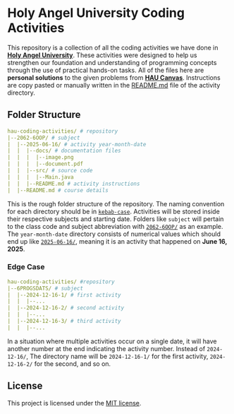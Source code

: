 # Holy Angel University Coding Activities

This repository is a collection of all the coding activities we have done in [**Holy Angel University**](https://www.hau.edu.ph/). These activities were designed to help us strengthen our foundation and understanding of programming concepts through the use of practical hands-on tasks. All of the files here are **personal solutions** to the given problems from [**HAU Canvas**](https://hau.instructure.com/). Instructions are copy pasted or manually written in the [README.md](https://docs.github.com/en/get-started/writing-on-github/getting-started-with-writing-and-formatting-on-github/basic-writing-and-formatting-syntax) file of the activity directory.

## Folder Structure

```yaml
hau-coding-activities/ # repository
|--2062-6OOP/ # subject
|  |--2025-06-16/ # activity year-month-date
|  |  |--docs/ # documentation files
|  |  |  |--image.png
|  |  |  |--document.pdf
|  |  |--src/ # source code
|  |  |  |--Main.java
|  |  |--README.md # activity instructions
|  |--README.md # course details
```

This is the rough folder structure of the repository. The naming convention for each directory should be in [`kebab-case`](https://developer.mozilla.org/en-US/docs/Glossary/Kebab_case). Activities will be stored inside their respective subjects and starting date. Folders like `subject` will pertain to the class code and subject abbreviation with [`2062-6OOP/`](./2062-6OOP/) as an example. The `year-month-date` directory consists of numerical values which should end up like [`2025-06-16/`](./2062-6OOP/2025-06-16/), meaning it is an activity that happened on **June 16, 2025**. 

### Edge Case

```yaml
hau-coding-activities/ #repository
|--6PROGSDATS/ # subject
|  |--2024-12-16-1/ # first activity 
|  |  |--...
|  |--2024-12-16-2/ # second activity
|  |  |--...
|  |--2024-12-16-3/ # third activity
|  |  |--...
```

In a situation where multiple activities occur on a single date, it will have another number at the end indicating the activity number. Instead of `2024-12-16/`, The directory name will be `2024-12-16-1/` for the first activity, `2024-12-16-2/` for the second, and so on.

## License

This project is licensed under the [MIT license](./LICENSE).

